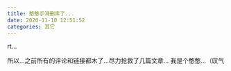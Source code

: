 ```yaml
---
title: 憨憨手滑删库了...
date: 2020-11-10 12:51:52
categories: 其它
---
```


rt…

所以...之前所有的评论和链接都木了...尽力抢救了几篇文章...
我是个憨憨...（叹气